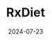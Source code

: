 ---  
layout: startup_page  
title: "RxDiet"  
id: "rxdiet.com"  
permalink: "/rxdietrxdiet.com07232024/"  
website: "https://www.rx-diet.com/"  
funding_round: "Seed"  
funding_amount: "$3M"  
investors: "Giant Ventures, Better Ventures, Form Life, Immad Akhund (Mercury Bank)"  
about: "RxDiet uses AI to create personalized, medically tailored food plans delivered directly to patients with chronic illnesses. The platform offers fresh ingredients and behavioral support, providing a cost-effective alternative to existing programs and reducing food waste. RxDiet partners with major health insurers and grocery chains to ensure accessibility and local sourcing."  
markets: "Healthtech, AI, Nutrition, Online Grocery, Medicine"  
hq: "New York, New York, United States"  
founded_year: "2018"  
linkedin: "https://www.linkedin.com/company/rx-diet"  
twitter: "https://twitter.com/RxDietHQ"  
instagram: ""  
facebook: "https://www.facebook.com/rxdiet"  
crunchbase: "https://www.crunchbase.com/organization/rxdiet"  
pitchbook: "https://pitchbook.com/profiles/company/399073-42"  

date_display: "23-Jul-2024"  
date: "2024-07-23"

# SEO Optimization  
meta_title: "RxDiet - Seed Funding ($3M)"  
meta_description: "RxDiet, RxDiet uses AI to create personalized, medically tailored food plans delivered directly to patients with chronic illnesses. The platform offers fresh ..."  
meta_keywords: "RxDiet, Healthtech, AI, Nutrition, Online Grocery, Medicine, Seed funding"  
canonical_url: "https://startup.projectstartups.com/rxdietrxdiet.com07232024/"  
---